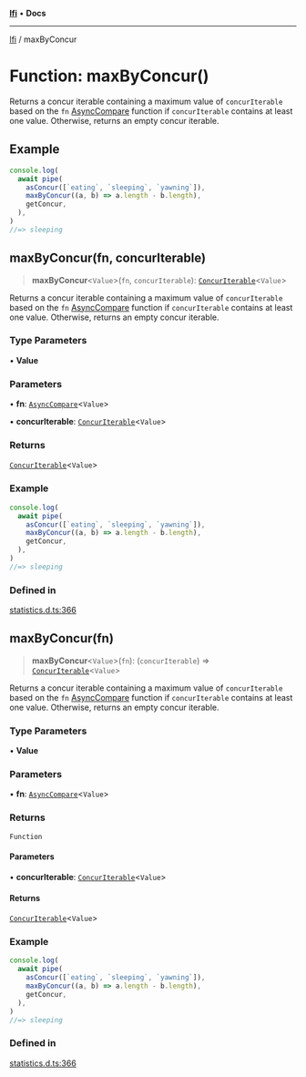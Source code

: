 [**lfi**](../readme.md) • **Docs**

---

[lfi](../globals.md) / maxByConcur

# Function: maxByConcur()

Returns a concur iterable containing a maximum value of `concurIterable` based
on the `fn` [AsyncCompare](../type-aliases/AsyncCompare.md) function if
`concurIterable` contains at least one value. Otherwise, returns an empty concur
iterable.

## Example

```js
console.log(
  await pipe(
    asConcur([`eating`, `sleeping`, `yawning`]),
    maxByConcur((a, b) => a.length - b.length),
    getConcur,
  ),
)
//=> sleeping
```

## maxByConcur(fn, concurIterable)

> **maxByConcur**\<`Value`\>(`fn`, `concurIterable`):
> [`ConcurIterable`](../type-aliases/ConcurIterable.md)\<`Value`\>

Returns a concur iterable containing a maximum value of `concurIterable` based
on the `fn` [AsyncCompare](../type-aliases/AsyncCompare.md) function if
`concurIterable` contains at least one value. Otherwise, returns an empty concur
iterable.

### Type Parameters

• **Value**

### Parameters

• **fn**: [`AsyncCompare`](../type-aliases/AsyncCompare.md)\<`Value`\>

• **concurIterable**:
[`ConcurIterable`](../type-aliases/ConcurIterable.md)\<`Value`\>

### Returns

[`ConcurIterable`](../type-aliases/ConcurIterable.md)\<`Value`\>

### Example

```js
console.log(
  await pipe(
    asConcur([`eating`, `sleeping`, `yawning`]),
    maxByConcur((a, b) => a.length - b.length),
    getConcur,
  ),
)
//=> sleeping
```

### Defined in

[statistics.d.ts:366](https://github.com/TomerAberbach/lfi/blob/dd796c78d3ff68ae7bf4a0272b3cbeca688438e7/src/operations/statistics.d.ts#L366)

## maxByConcur(fn)

> **maxByConcur**\<`Value`\>(`fn`): (`concurIterable`) =>
> [`ConcurIterable`](../type-aliases/ConcurIterable.md)\<`Value`\>

Returns a concur iterable containing a maximum value of `concurIterable` based
on the `fn` [AsyncCompare](../type-aliases/AsyncCompare.md) function if
`concurIterable` contains at least one value. Otherwise, returns an empty concur
iterable.

### Type Parameters

• **Value**

### Parameters

• **fn**: [`AsyncCompare`](../type-aliases/AsyncCompare.md)\<`Value`\>

### Returns

`Function`

#### Parameters

• **concurIterable**:
[`ConcurIterable`](../type-aliases/ConcurIterable.md)\<`Value`\>

#### Returns

[`ConcurIterable`](../type-aliases/ConcurIterable.md)\<`Value`\>

### Example

```js
console.log(
  await pipe(
    asConcur([`eating`, `sleeping`, `yawning`]),
    maxByConcur((a, b) => a.length - b.length),
    getConcur,
  ),
)
//=> sleeping
```

### Defined in

[statistics.d.ts:366](https://github.com/TomerAberbach/lfi/blob/dd796c78d3ff68ae7bf4a0272b3cbeca688438e7/src/operations/statistics.d.ts#L366)
